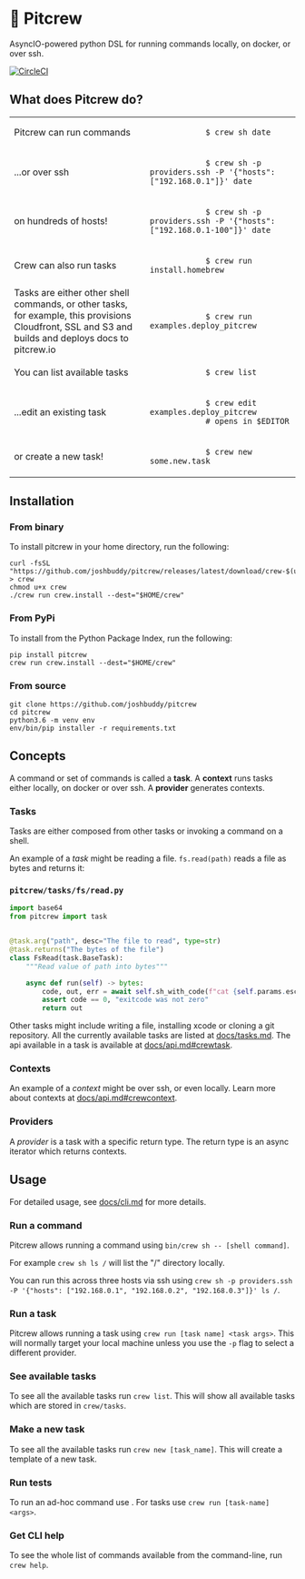 # 🔧 Pitcrew

AsyncIO-powered python DSL for running commands locally, on docker, or over ssh.

[![CircleCI](https://circleci.com/gh/joshbuddy/pitcrew.svg?style=svg)](https://circleci.com/gh/joshbuddy/pitcrew)

## What does Pitcrew do?

<table>
    <tr>
        <td>Pitcrew can run commands</td>
        <td><code>
            $ crew sh date
        </code></td>
    </tr>
    <tr>
        <td>...or over ssh</td>
        <td><code>
            $ crew sh -p providers.ssh -P '{"hosts": ["192.168.0.1"]}' date
        </code></td>
    </tr>
    <tr>
        <td>on hundreds of hosts!</td>
        <td><code>
            $ crew sh -p providers.ssh -P '{"hosts": ["192.168.0.1-100"]}' date
        </code></td>
    </tr>
    <tr>
        <td>Crew can also run tasks</td>
        <td><code>
            $ crew run install.homebrew
        </code></td>
    </tr>
    <tr>
        <td>Tasks are either other shell commands, or other tasks, for example,
        this provisions Cloudfront, SSL and S3 and builds and deploys docs to pitcrew.io</td>
        <td><code>
            $ crew run examples.deploy_pitcrew
        </code></td>
    </tr>
    <tr>
        <td>You can list available tasks</td>
        <td><code>
            $ crew list
        </code></td>
    </tr>
    <tr>
        <td>...edit an existing task</td>
        <td><code>
            $ crew edit examples.deploy_pitcrew
            # opens in $EDITOR
        </code></td>
    </tr>
    <tr>
        <td>or create a new task!</td>
        <td><code>
            $ crew new some.new.task
        </code></td>
    </tr>
</table>

## Installation

### From binary

To install pitcrew in your home directory, run the following:

```
curl -fsSL "https://github.com/joshbuddy/pitcrew/releases/latest/download/crew-$(uname)" > crew
chmod u+x crew
./crew run crew.install --dest="$HOME/crew"
```

### From PyPi

To install from the Python Package Index, run the following:

```
pip install pitcrew
crew run crew.install --dest="$HOME/crew"
```

### From source

```
git clone https://github.com/joshbuddy/pitcrew
cd pitcrew
python3.6 -m venv env
env/bin/pip installer -r requirements.txt
```

## Concepts

A command or set of commands is called a **task**. A **context** runs tasks either locally, on docker or over ssh.
A **provider** generates contexts.

### Tasks

Tasks are either composed from other tasks or invoking a command on a shell.

An example of a *task* might be reading a file. `fs.read(path)` reads a file as bytes and returns it:

### `pitcrew/tasks/fs/read.py`

```python
import base64
from pitcrew import task


@task.arg("path", desc="The file to read", type=str)
@task.returns("The bytes of the file")
class FsRead(task.BaseTask):
    """Read value of path into bytes"""

    async def run(self) -> bytes:
        code, out, err = await self.sh_with_code(f"cat {self.params.esc_path}")
        assert code == 0, "exitcode was not zero"
        return out

```

Other tasks might include writing a file, installing xcode or cloning a git repository. All the currently available
tasks are listed at [docs/tasks.md](docs/tasks.md). The api available in a task is available at [docs/api.md#crewtask](docs/api.md#crewtask).

### Contexts

An example of a *context* might be over ssh, or even locally. Learn more about contexts at [docs/api.md#crewcontext](docs/api.md#crewcontext).

### Providers

A *provider* is a task with a specific return type. The return type is an async iterator which returns contexts.

## Usage

For detailed usage, see [docs/cli.md](docs/cli.md) for more details.

### Run a command

Pitcrew allows running a command using `bin/crew sh -- [shell command]`.

For example `crew sh ls /` will list the "/" directory locally.

You can run this across three hosts via ssh using `crew sh -p providers.ssh -P '{"hosts": ["192.168.0.1", "192.168.0.2", "192.168.0.3"]}' ls /`.

### Run a task

Pitcrew allows running a task using `crew run [task name] <task args>`. This will normally target your local machine unless you use the `-p` flag to select a different provider.

### See available tasks

To see all the available tasks run `crew list`. This will show all available tasks which are stored in `crew/tasks`.

### Make a new task

To see all the available tasks run `crew new [task_name]`. This will create a template of a new task.

### Run tests

To run an ad-hoc command use . For tasks use `crew run [task-name] <args>`.

### Get CLI help

To see the whole list of commands available from the command-line, run `crew help`.
